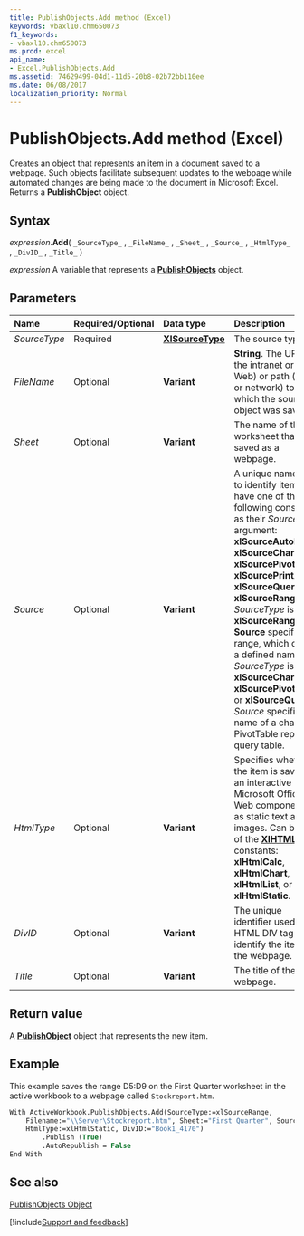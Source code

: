 ```yaml
---
title: PublishObjects.Add method (Excel)
keywords: vbaxl10.chm650073
f1_keywords:
- vbaxl10.chm650073
ms.prod: excel
api_name:
- Excel.PublishObjects.Add
ms.assetid: 74629499-04d1-11d5-20b8-02b72bb110ee
ms.date: 06/08/2017
localization_priority: Normal
---
```



# PublishObjects.Add method (Excel)

Creates an object that represents an item in a document saved to a webpage. Such objects facilitate subsequent updates to the webpage while automated changes are being made to the document in Microsoft Excel. Returns a  **PublishObject** object.


## Syntax

_expression_.**Add**( `_SourceType_` , `_FileName_` , `_Sheet_` , `_Source_` , `_HtmlType_` , `_DivID_` , `_Title_` )

_expression_ A variable that represents a **[PublishObjects](Excel.PublishObjects.md)** object.


## Parameters



|Name|Required/Optional|Data type|Description|
|:-----|:-----|:-----|:-----|
| _SourceType_|Required| **[XlSourceType](Excel.XlSourceType.md)**|The source type.|
| _FileName_|Optional| **Variant**| **String**. The URL (on the intranet or the Web) or path (local or network) to which the source object was saved.|
| _Sheet_|Optional| **Variant**|The name of the worksheet that was saved as a webpage.|
| _Source_|Optional| **Variant**|A unique name used to identify items that have one of the following constants as their  _SourceType_ argument: **xlSourceAutoFilter**, **xlSourceChart**, **xlSourcePivotTable**, **xlSourcePrintArea**, **xlSourceQuery**, or **xlSourceRange**. If _SourceType_ is **xlSourceRange**, **Source** specifies a range, which can be a defined name. If _SourceType_ is **xlSourceChart**, **xlSourcePivotTable**, or **xlSourceQuery**, _Source_ specifies the name of a chart, PivotTable report, or query table.|
| _HtmlType_|Optional| **Variant**|Specifies whether the item is saved as an interactive Microsoft Office Web component or as static text and images. Can be one of the  **[XlHTMLType](Excel.XlHtmlType.md)** constants: **xlHtmlCalc**, **xlHtmlChart**, **xlHtmlList**, or **xlHtmlStatic**.|
| _DivID_|Optional| **Variant**|The unique identifier used in the HTML DIV tag to identify the item on the webpage.|
| _Title_|Optional| **Variant**|The title of the webpage.|

## Return value

A  **[PublishObject](Excel.PublishObject.md)** object that represents the new item.


## Example

This example saves the range D5:D9 on the First Quarter worksheet in the active workbook to a webpage called  `Stockreport.htm`.


```vb
With ActiveWorkbook.PublishObjects.Add(SourceType:=xlSourceRange, _ 
    Filename:="\\Server\Stockreport.htm", Sheet:="First Quarter", Source:="$G$3:$H$6", _ 
    HtmlType:=xlHtmlStatic, DivID:="Book1_4170") 
        .Publish (True) 
        .AutoRepublish = False 
End With
```


## See also


[PublishObjects Object](Excel.PublishObjects.md)

[!include[Support and feedback](~/includes/feedback-boilerplate.md)]
